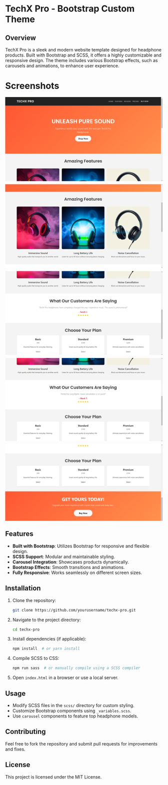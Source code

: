 # TechX Pro - Bootstrap Custom Theme

## Overview
TechX Pro is a sleek and modern website template designed for headphone products. Built with Bootstrap and SCSS, it offers a highly customizable and responsive design. The theme includes various Bootstrap effects, such as carousels and animations, to enhance user experience.

# Screenshots
<div style="display: grid; grid-template-columns: repeat(auto-fit, minmax(300px, 1fr)); gap: 10px;">
    <img src="images/Screenshot (959).png" alt="TechX Pro Homepage" width="100%">
    <img src="images/Screenshot (960).png" alt="TechX Pro Features" width="100%">
    <img src="images/Screenshot (961).png" alt="TechX Pro Carousel 1" width="100%">
    <img src="images/Screenshot (962).png" alt="TechX Pro Carousel 2" width="100%">
    <img src="images/Screenshot (963).png" alt="TechX Pro Buy Now" width="100%">
</div>

## Features
- **Built with Bootstrap**: Utilizes Bootstrap for responsive and flexible design.
- **SCSS Support**: Modular and maintainable styling.
- **Carousel Integration**: Showcases products dynamically.
- **Bootstrap Effects**: Smooth transitions and animations.
- **Fully Responsive**: Works seamlessly on different screen sizes.

## Installation
1. Clone the repository:
   ```bash
   git clone https://github.com/yourusername/techx-pro.git
   ```
2. Navigate to the project directory:
   ```bash
   cd techx-pro
   ```
3. Install dependencies (if applicable):
   ```bash
   npm install  # or yarn install
   ```
4. Compile SCSS to CSS:
   ```bash
   npm run sass  # or manually compile using a SCSS compiler
   ```
5. Open `index.html` in a browser or use a local server.

## Usage
- Modify SCSS files in the `scss/` directory for custom styling.
- Customize Bootstrap components using `_variables.scss`.
- Use `carousel` components to feature top headphone models.

## Contributing
Feel free to fork the repository and submit pull requests for improvements and fixes.

## License
This project is licensed under the MIT License.
